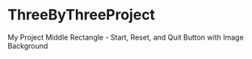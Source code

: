 # ThreeByThreeProject
My Project
Middle Rectangle - Start, Reset, and Quit Button with Image Background
